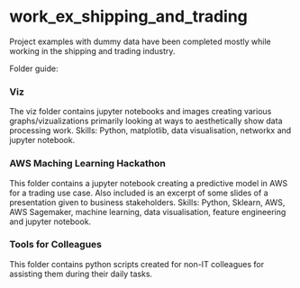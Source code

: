 # work_ex_shipping_and_trading

Project examples with dummy data have been completed mostly while working in the shipping and trading industry.

Folder guide:


### Viz
The viz folder contains jupyter notebooks and images creating various graphs/vizualizations primarily looking at ways to aesthetically show data processing work. Skills: Python, matplotlib, data visualisation, networkx and jupyter notebook.

### AWS Maching Learning Hackathon
This folder contains a jupyter notebook creating a predictive model in AWS for a trading use case. Also included is an excerpt of some slides of a presentation given to business stakeholders. Skills: Python, Sklearn, AWS, AWS Sagemaker, machine learning, data visualisation, feature engineering and jupyter notebook.

### Tools for Colleagues
This folder contains python scripts created for non-IT colleagues for assisting them during their daily tasks.
